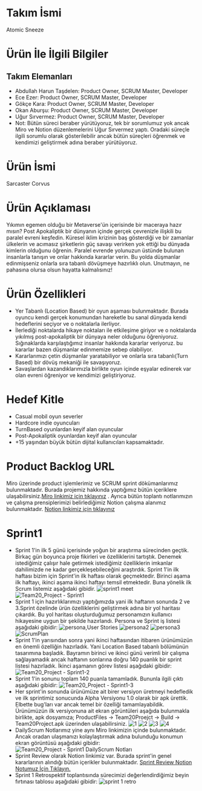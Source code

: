 # Takım İsmi
Atomic Sneeze
# Ürün İle İlgili Bilgiler
## Takım Elemanları
+ Abdullah Harun Taşdelen: Product Owner, SCRUM Master, Developer
+ Ece Ezer: Product Owner, SCRUM Master, Developer
+ Gökçe Kara: Product Owner, SCRUM Master, Developer 
+ Okan Aburşu: Product Owner, SCRUM Master, Developer 
+ Uğur Sırvermez: Product Owner, SCRUM Master, Developer
+ Not: Bütün süreci beraber yürütüyoruz, tek bir sorumlumuz yok ancak Miro ve Notion düzenlemelerini Uğur Sırvermez yaptı. Oradaki süreçle ilgili sorumlu olarak gösterilebilir ancak bütün süreçleri öğrenmek ve kendimizi geliştirmek adına beraber yürütüyoruz.
# Ürün İsmi
Sarcaster Corvus
# Ürün Açıklaması
Yıkımın egemen olduğu bir Metaverse'ün içerisinde bir maceraya hazır mısın? Post Apokaliptik bir dünyanın içinde gerçek çevrenizle ilişkili bu paralel evreni keşfedin. Küresel iklim krizinin baş gösterdiği ve bir zamanlar ülkelerin ve acımasız şirketlerin güç savaşı verirken yok ettiği bu dünyada kimlerin olduğunu öğrenin. Paralel evrende yolunuzun üstünde bulunan insanlarla tanışın ve onlar hakkında kararlar verin. Bu yolda düşmanlar edinmişseniz onlarla sıra tabanlı dövüşmeye hazırlıklı olun. Unutmayın, ne pahasına olursa olsun hayatta kalmalısınız!
# Ürün Özellikleri
  + Yer Tabanlı (Location Based) bir oyun aşaması bulunmaktadır. Burada oyuncu kendi gerçek konumundan hareketle bu sanal dünyada kendi hedeflerini seçiyor ve o noktalarla ilerliyor.
  + İlerlediği noktalarda hikaye noktaları ile etkileşime giriyor ve o noktalarda yıkılmış post-apokaliptik bir dünyaya neler olduğunu öğreniyoruz. Sığınaklarda karşılaştığımız insanlar hakkında kararlar veriyoruz. bu kararlar bazen düşmanlar edinmemize sebep olabiliyor.
  + Kararlarımızı çetin düşmanlar yaratabiliyor ve onlarla sıra tabanlı(Turn Based) bir dövüş mekaniği ile savaşıyoruz.
  + Savaşlardan kazandıklarımızla birlikte oyun içinde eşyalar edinerek var olan evreni öğreniyor ve kendimizi geliştiriyoruz.
# Hedef Kitle
  + Casual mobil oyun severler
  + Hardcore indie oyuncuları
  + TurnBased oyunlardan keyif alan oyuncular
  + Post-Apokaliptik oyunlardan keyif alan oyuncular
  + +15 yaşından büyük bütün dijital kullanıcıları kapsamaktadır.
# Product Backlog URL
Miro üzerinde product işlemlerimiz ve SCRUM sprint dökümanlarımız bulunmaktadır. Burada projemiz hakkında yaptığımız bütün içeriklere ulaşabilirsiniz.[Miro linkimiz için tıklayınız](https://miro.com/app/board/uXjVO5ivmM8=/?share_link_id=838499508459) . Ayrıca bütün toplantı notlarımızın ve çalışma prensiplerimizi belirlediğimiz Notion çalışma alanımız bulunmaktadır. [Notion linkimiz için tıklayınız](https://berserkjournal.notion.site/aa64bdd794ca4818961a9a8250ac7c2d?v=7c645db9173340218ecb7adf7ea87ba3)
# Sprint1
  + Sprint 1'in ilk 5 günü içerisinde yoğun bir araştırma sürecinden geçtik. Birkaç gün boyunca proje fikirleri ve özelliklerini tartıştık. Denemek istediğimiz çalışır hale getirmek istediğimiz özelliklerin imkanlar dahilimizde ne kadar gerçekleşebileceğini araştırdık. Sprint 1'in ilk haftası bizim için Sprint'in ilk haftası olarak geçmektedir. Birinci aşama ilk haftayı, ikinci aşama ikinci haftayı temsil etmektedir. Buna yönelik ilk Scrum listemiz aşağıdaki gibidir.
  ![sprint1 meet](https://user-images.githubusercontent.com/6298796/167255447-091cea25-b875-4174-9a34-41574333dcd2.png)
  ![Team20_Project - Sprint1](https://user-images.githubusercontent.com/6298796/167398947-8e02e417-66c4-4a1d-8392-70283c8ff4a5.jpg)
  + Sprint 1 için hazırlıklarımızı yaptığımızda yani ilk haftanın sonunda 2 ve 3.Sprint özelinde ürün özelliklerini geliştirmek adına bir yol haritası çıkardık. Bu yol haritası oluşturduğumuz personamızın kullanıcı hikayesine uygun bir şekilde hazırlandı. Persona ve Sprint iş listesi aşağıdaki gibidir:
 ![persona,User Stories](https://user-images.githubusercontent.com/6298796/167255092-7669d4e2-048f-44e1-87dc-33d2c2f9e14a.png)
 ![persona2](https://user-images.githubusercontent.com/6298796/167295692-84c2fcb0-6727-4f17-a015-22e0f8d79ec6.png)
![persona3](https://user-images.githubusercontent.com/6298796/167295694-12341436-8456-4371-b37e-8e7e83aee6dd.png)
 ![ScrumPlan](https://user-images.githubusercontent.com/6298796/167255098-2de38a1b-6ef2-46c7-81fc-60f568a6622f.png)
  + Sprint 1'in yarısından sonra yani ikinci haftasından itibaren ürünümüzün en önemli özelliğin hazırladık. Yani Location Based tabanlı bölümünün tasarımına başladık. Bayramın birinci ve ikinci günü verimli bir çalışma sağlayamadık ancak haftanın sonlarına doğru 140 puanlık bir sprint listesi hazırladık. İkinci aşamanın görev listesi aşağıdaki gibidir:
![Team20_Project - Sprint1-2](https://user-images.githubusercontent.com/6298796/167398973-887dfc3a-3c26-4a93-b8bc-ac7c7ec3a63a.jpg)
  + Sprint 1'in sonunu toplam 140 puanla tamamladık. Bununla ilgili çıktı aşağıdaki gibidir:
![Team20_Project - Sprint1-3](https://user-images.githubusercontent.com/6298796/167398993-0c65802d-49f0-4985-918d-aa5a171f6de0.jpg)
  + Her sprint'in sonunda ürünümüze ait birer versiyon üretmeyi hedefledik ve ilk sprintimiz sonucunda Alpha Versiyonu 1.0 olarak bir apk ürettik. Elbette bug'ları var ancak temel bir özelliği tamamlayabildik. Ürünümüzün ilk versiyonuna ait ekran görüntüleri aşağıda bulunmakla birlikte, apk dosyamıza; ProductFiles -> Team20Proejct -> Build -> Team20Project.apk üzerinden ulaşabilirsiniz.
![1](https://user-images.githubusercontent.com/6298796/167255356-ce56dac7-9bda-417c-85aa-97b3d1cfacfe.jpg)
![2](https://user-images.githubusercontent.com/6298796/167255359-9daa3ee5-117a-4557-8946-3312f81c521e.jpg)
![3](https://user-images.githubusercontent.com/6298796/167255361-5f3204ba-08c4-432c-823c-db0ca887bd7c.jpg)
![4](https://user-images.githubusercontent.com/6298796/167255360-911a9f3c-ae96-4e15-81c4-e8c121735d07.jpg)
  + DailyScrum Notlarımız yine aynı Miro linkimizin içinde bulunmaktadır. Ancak oradan ulaşmanızı kolaylaştırmak adına bulunduğu konumun ekran görüntüsü aşağıdaki gibidir: 
![Team20_Project - Sprint1 DailyScrum Notları](https://user-images.githubusercontent.com/6298796/167300898-d2658258-858d-45b2-b5e1-1137bce81ea1.jpg)
  + Sprint Review olarak Notion linkimiz var. Burada sprint'in genel kararlarının alındığı bütün içerikler bulunmaktadır. [Sprint Review Notion Notumuz İçin Tıklayın.](https://berserkjournal.notion.site/Sprint1-07-05-2022-Toplant-s-Sprint-Review-91834a32e2054c14834cd21ede08c92a)
  + Sprint 1 Retrospektif toplantısında sürecimizi değerlendirdiğimiz beyin fırtınası tablosu aşağıdaki gibidir:
  ![sprint 1 retro](https://user-images.githubusercontent.com/6298796/167296737-32593e87-c2f0-41df-b47f-acabeac2dab2.png)
